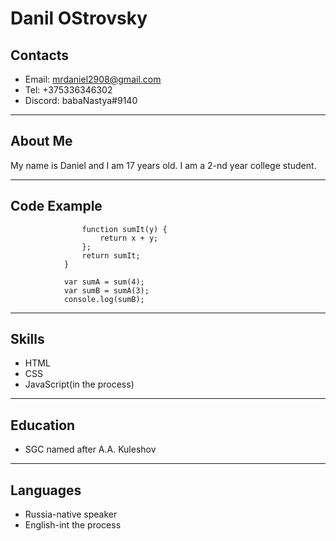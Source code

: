 # Danil OStrovsky

## Contacts

* Email: mrdaniel2908@gmail.com
* Tel: +375336346302
* Discord: babaNastya#9140

___

## About Me

My name is Daniel and I am 17 years old. I am a 2-nd year college student.

___

## Code Example

```         function sum (x) {
                function sumIt(y) {
                    return x + y;
                };
                return sumIt;
            }

            var sumA = sum(4);
            var sumB = sumA(3);
            console.log(sumB);
```

___

## Skills

* HTML
* CSS
* JavaScript(in the process)

___

## Education

* SGC named after A.A. Kuleshov

___

## Languages

* Russia-native speaker
* English-int the process
